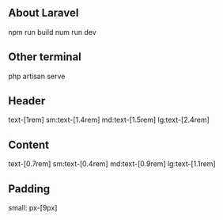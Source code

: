 ## About Laravel

npm run build
num run dev

## Other terminal

php artisan serve

## Header

text-[1rem] sm:text-[1.4rem] md:text-[1.5rem] lg:text-[2.4rem]

## Content

text-[0.7rem] sm:text-[0.4rem] md:text-[0.9rem] lg:text-[1.1rem]

## Padding

small: px-[9px]
